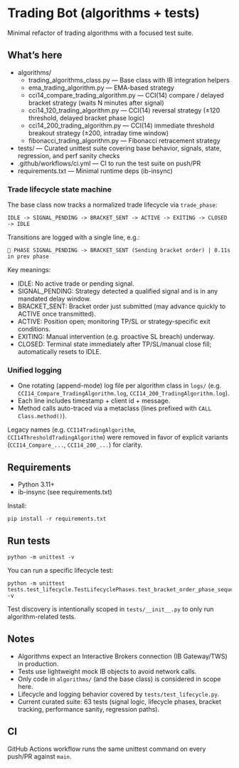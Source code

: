 # Trading Bot (algorithms + tests)

Minimal refactor of trading algorithms with a focused test suite.

## What’s here
- algorithms/
  - trading_algorithms_class.py — Base class with IB integration helpers
  - ema_trading_algorithm.py — EMA-based strategy
  - cci14_compare_trading_algorithm.py — CCI(14) compare / delayed bracket strategy (waits N minutes after signal)
  - cci14_120_trading_algorithm.py — CCI(14) reversal strategy (±120 threshold, delayed bracket phase logic)
  - cci14_200_trading_algorithm.py — CCI(14) immediate threshold breakout strategy (±200, intraday time window)
  - fibonacci_trading_algorithm.py — Fibonacci retracement strategy
- tests/ — Curated unittest suite covering base behavior, signals, state, regression, and perf sanity checks
- .github/workflows/ci.yml — CI to run the test suite on push/PR
- requirements.txt — Minimal runtime deps (ib-insync)

### Trade lifecycle state machine
The base class now tracks a normalized trade lifecycle via `trade_phase`:

`IDLE -> SIGNAL_PENDING -> BRACKET_SENT -> ACTIVE -> EXITING -> CLOSED -> IDLE`

Transitions are logged with a single line, e.g.:
```
🔄 PHASE SIGNAL_PENDING -> BRACKET_SENT (Sending bracket order) | 0.11s in prev phase
```
Key meanings:
- IDLE: No active trade or pending signal.
- SIGNAL_PENDING: Strategy detected a qualified signal and is in any mandated delay window.
- BRACKET_SENT: Bracket order just submitted (may advance quickly to ACTIVE once transmitted).
- ACTIVE: Position open; monitoring TP/SL or strategy-specific exit conditions.
- EXITING: Manual intervention (e.g. proactive SL breach) underway.
- CLOSED: Terminal state immediately after TP/SL/manual close fill; automatically resets to IDLE.

### Unified logging
- One rotating (append-mode) log file per algorithm class in `logs/` (e.g. `CCI14_Compare_TradingAlgorithm.log`, `CCI14_200_TradingAlgorithm.log`).
- Each line includes timestamp + client id + message.
- Method calls auto-traced via a metaclass (lines prefixed with `CALL Class.method()`).

Legacy names (e.g. `CCI14TradingAlgorithm`, `CCI14ThresholdTradingAlgorithm`) were removed in favor of explicit variants (`CCI14_Compare_...`, `CCI14_200_...`) for clarity.

## Requirements
- Python 3.11+
- ib-insync (see requirements.txt)

Install:

```
pip install -r requirements.txt
```

## Run tests

```
python -m unittest -v
```

You can run a specific lifecycle test:
```
python -m unittest tests.test_lifecycle.TestLifecyclePhases.test_bracket_order_phase_sequence -v
```

Test discovery is intentionally scoped in `tests/__init__.py` to only run algorithm-related tests.

## Notes
- Algorithms expect an Interactive Brokers connection (IB Gateway/TWS) in production.
- Tests use lightweight mock IB objects to avoid network calls.
- Only code in `algorithms/` (and the base class) is considered in scope here.
 - Lifecycle and logging behavior covered by `tests/test_lifecycle.py`.
 - Current curated suite: 63 tests (signal logic, lifecycle phases, bracket tracking, performance sanity, regression paths).

## CI
GitHub Actions workflow runs the same unittest command on every push/PR against `main`.
